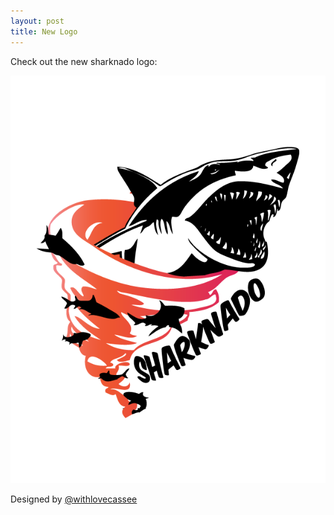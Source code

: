 ```yaml
---
layout: post
title: New Logo
---
```


Check out the new sharknado logo:

![Alt text](/public/images/sharknado_logo_1.png)


Designed by [@withlovecassee](https://twitter.com/withlovecassee "Title")
